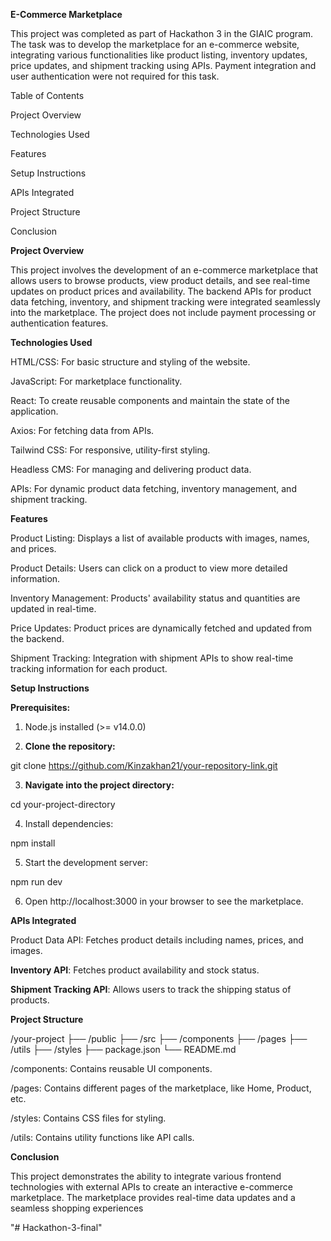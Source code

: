 

**E-Commerce Marketplace**

This project was completed as part of Hackathon 3 in the GIAIC program. The task was to develop the marketplace for an e-commerce website, integrating various functionalities like product listing, inventory updates, price updates, and shipment tracking using APIs. Payment integration and user authentication were not required for this task.

Table of Contents

Project Overview

Technologies Used

Features

Setup Instructions

APIs Integrated

Project Structure

Conclusion


**Project Overview**

This project involves the development of an e-commerce marketplace that allows users to browse products, view product details, and see real-time updates on product prices and availability. The backend APIs for product data fetching, inventory, and shipment tracking were integrated seamlessly into the marketplace. The project does not include payment processing or authentication features.

**Technologies Used**

HTML/CSS: For basic structure and styling of the website.

JavaScript: For marketplace functionality.

React: To create reusable components and maintain the state of the application.

Axios: For fetching data from APIs.

Tailwind CSS: For responsive, utility-first styling.

Headless CMS: For managing and delivering product data.

APIs: For dynamic product data fetching, inventory management, and shipment tracking.


**Features**

Product Listing: Displays a list of available products with images, names, and prices.

Product Details: Users can click on a product to view more detailed information.

Inventory Management: Products' availability status and quantities are updated in real-time.

Price Updates: Product prices are dynamically fetched and updated from the backend.

Shipment Tracking: Integration with shipment APIs to show real-time tracking information for each product.


**Setup Instructions**

**Prerequisites:**

1. Node.js installed (>= v14.0.0)


2. **Clone the repository:**

git clone https://github.com/Kinzakhan21/your-repository-link.git


3. **Navigate into the project directory:**

cd your-project-directory


4. Install dependencies:

npm install


5. Start the development server:

npm run dev


6. Open http://localhost:3000 in your browser to see the marketplace.



**APIs Integrated**

Product Data API: Fetches product details including names, prices, and images.

**Inventory API**: Fetches product availability and stock status.

**Shipment Tracking API**: Allows users to track the shipping status of products.


**Project Structure**

/your-project
  ├── /public
  ├── /src
      ├── /components
      ├── /pages
      ├── /utils
  ├── /styles
  ├── package.json
  └── README.md

/components: Contains reusable UI components.

/pages: Contains different pages of the marketplace, like Home, Product, etc.

/styles: Contains CSS files for styling.

/utils: Contains utility functions like API calls.


**Conclusion**

This project demonstrates the ability to integrate various frontend technologies with external APIs to create an interactive e-commerce marketplace. The marketplace provides real-time data updates and a seamless shopping experiences




"# Hackathon-3-final" 
